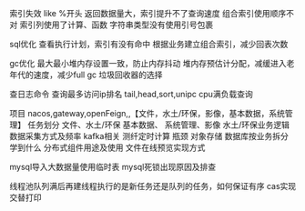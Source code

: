 索引失效
	  like  %开头
	  返回数据量大，索引提升不了查询速度
	  组合索引使用顺序不对
	  索引列使用了计算、函数
	  字符串类型没有使用引号包裹


sql优化
	查看执行计划，索引有没有命中
	根据业务建立组合索引，减少回表次数


gc优化
	最大最小堆内存设置一致，防止内存抖动
	堆内存预估计分配，减缓进入老年代的速度，减少full gc
	垃圾回收器的选择

查日志命令
查询最多访问ip排名  tail,head,sort,unipc
cpu满负载查询


项目
	nacos,gateway,openFeign,,【文件，水土/环保，影像，基本数据，系统管理】
	任务划分
		文件、水土/环保
		基本数据、
		系统管理、影像
	水土/环保业务逻辑
		数据采集方式及频率
		kafka相关
		测纤定时计算
	瓶颈
		对象存储
		数据库按业务拆分
	学到什么
		分布式组件用途及使用
		文件在线预览实现方式



mysql导入大数据量使用临时表
mysql死锁出现原因及排查


线程池队列满后再建线程执行的是新任务还是队列的任务，如何保证有序
cas实现交替打印